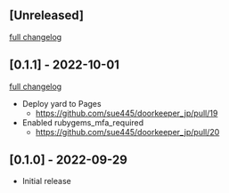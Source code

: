 ## [Unreleased]
[full changelog](http://github.com/sue445/doorkeeper_jp/compare/v0.1.1...main)

## [0.1.1] - 2022-10-01
[full changelog](http://github.com/sue445/doorkeeper_jp/compare/v0.1.0...v0.1.1)

* Deploy yard to Pages
  * https://github.com/sue445/doorkeeper_jp/pull/19
* Enabled rubygems_mfa_required
  * https://github.com/sue445/doorkeeper_jp/pull/20

## [0.1.0] - 2022-09-29

- Initial release
